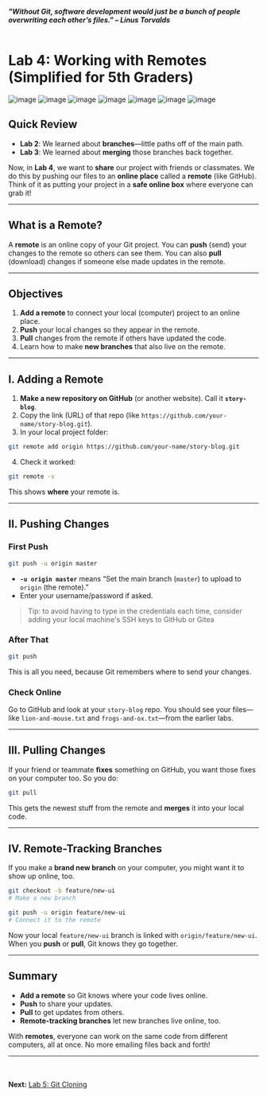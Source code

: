 ***"Without Git, software development would just be a bunch of people overwriting each other’s files." – Linus Torvalds***
<br><br>

# Lab 4: Working with Remotes (Simplified for 5th Graders)

![image](https://github.com/user-attachments/assets/f9400c6a-b5cd-4207-9cb2-0b6a00ab6fd0)
![image](https://github.com/user-attachments/assets/0dc19ba3-d044-4081-abb7-0e33af541627)
![image](https://github.com/user-attachments/assets/3aefaf69-ed0e-4994-b83b-834cbae0275e)
![image](https://github.com/user-attachments/assets/ac18bc45-77f6-4083-b72c-e2b35567196a)
![image](https://github.com/user-attachments/assets/8e509219-b045-429d-bda1-3fc29ca76d1b)
![image](https://github.com/user-attachments/assets/e776eb96-121e-4059-9f73-352294418164)
![image](https://github.com/user-attachments/assets/499fffd7-7553-489e-bcb5-38af95f89539)

## Quick Review
- **Lab 2**: We learned about **branches**—little paths off of the main path.
- **Lab 3**: We learned about **merging** those branches back together.

Now, in **Lab 4**, we want to **share** our project with friends or classmates. We do this by pushing our files to an **online place** called a **remote** (like GitHub). Think of it as putting your project in a **safe online box** where everyone can grab it!

---

## What is a Remote?
A **remote** is an online copy of your Git project. You can **push** (send) your changes to the remote so others can see them. You can also **pull** (download) changes if someone else made updates in the remote.

---

## Objectives
1. **Add a remote** to connect your local (computer) project to an online place.
2. **Push** your local changes so they appear in the remote.
3. **Pull** changes from the remote if others have updated the code.
4. Learn how to make **new branches** that also live on the remote.

---

## I. Adding a Remote
1. **Make a new repository on GitHub** (or another website). Call it **`story-blog`**.
2. Copy the link (URL) of that repo (like `https://github.com/your-name/story-blog.git`).
3. In your local project folder:

```bash
git remote add origin https://github.com/your-name/story-blog.git
```

4. Check it worked:
```bash
git remote -v
```
This shows **where** your remote is.

---

## II. Pushing Changes

### First Push
```bash
git push -u origin master
```
- **`-u origin master`** means “Set the main branch (`master`) to upload to `origin` (the remote).”
- Enter your username/password if asked.
>Tip: to avoid having to type in the credentials each time, consider adding your local machine's SSH keys to GitHub or Gitea

### After That
```bash
git push
```
This is all you need, because Git remembers where to send your changes.

### Check Online
Go to GitHub and look at your `story-blog` repo. You should see your files—like `lion-and-mouse.txt` and `frogs-and-ox.txt`—from the earlier labs.

---

## III. Pulling Changes
If your friend or teammate **fixes** something on GitHub, you want those fixes on your computer too. So you do:

```bash
git pull
```

This gets the newest stuff from the remote and **merges** it into your local code.

---

## IV. Remote-Tracking Branches
If you make a **brand new branch** on your computer, you might want it to show up online, too.

```bash
git checkout -b feature/new-ui
# Make a new branch

git push -u origin feature/new-ui
# Connect it to the remote
```

Now your local `feature/new-ui` branch is linked with `origin/feature/new-ui`. When you **push** or **pull**, Git knows they go together.

---

## Summary
- **Add a remote** so Git knows where your code lives online.
- **Push** to share your updates.
- **Pull** to get updates from others.
- **Remote-tracking branches** let new branches live online, too.

With **remotes**, everyone can work on the same code from different computers, all at once. No more emailing files back and forth!

---

<br><br>
**Next:** [Lab 5: Git Cloning](05_git_cloning.md)

